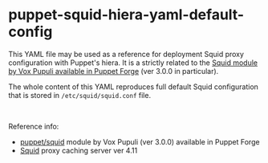 # puppet-squid-hiera-yaml-default-config
This YAML file may be used as a reference for deployment Squid proxy configuration with Puppet's hiera. It is a strictly related to the [Squid module by Vox Pupuli available in Puppet Forge](https://forge.puppet.com/modules/puppet/squid) (ver 3.0.0 in particular).

The whole content of this YAML reproduces full default Squid configuration that is stored in `/etc/squid/squid.conf` file. 

<br />

Reference info:
* [puppet/squid](https://forge.puppet.com/modules/puppet/squid) module by Vox Pupuli (ver 3.0.0) available in Puppet Forge
* [Squid](http://www.squid-cache.org/) proxy caching server ver 4.11

